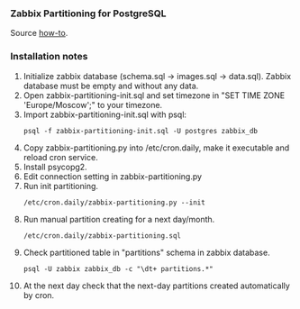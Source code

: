 ### Zabbix Partitioning for PostgreSQL

Source [how-to](https://www.zabbix.org/wiki/Docs/howto/zabbix2_postgresql_partitioning).

### Installation notes

1. Initialize zabbix database (schema.sql -> images.sql -> data.sql). Zabbix database must be empty and without any data.
2. Open zabbix-partitioning-init.sql and set timezone in "SET TIME ZONE 'Europe/Moscow';" to your timezone.
3. Import zabbix-partitioning-init.sql with psql:
   ```
   psql -f zabbix-partitioning-init.sql -U postgres zabbix_db
   ```
4. Copy zabbix-partitioning.py into /etc/cron.daily, make it executable and reload cron service.
5. Install psycopg2.
6. Edit connection setting in zabbix-partitioning.py
7. Run init partitioning.
   ```
   /etc/cron.daily/zabbix-partitioning.py --init
   ```
8. Run manual partition creating for a next day/month.
   ```
   /etc/cron.daily/zabbix-partitioning.sql
   ```
9. Check partitioned table in "partitions" schema in zabbix database.
   ```
   psql -U zabbix zabbix_db -c "\dt+ partitions.*"
   ```
10. At the next day check that the next-day partitions created automatically by cron.
